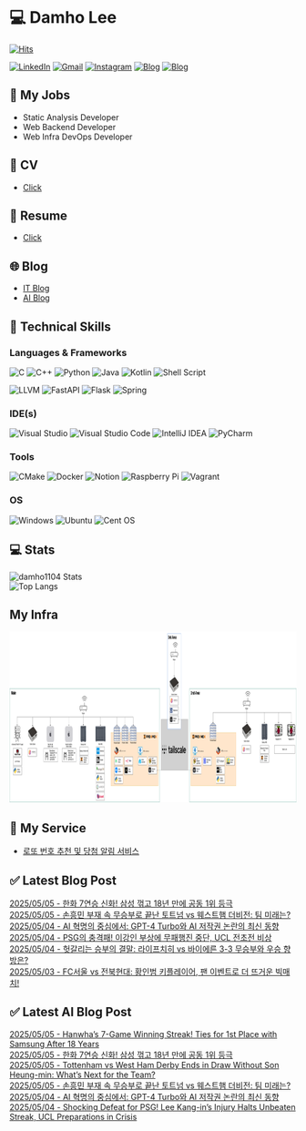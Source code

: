 
# 💻 Damho Lee

[![Hits](https://hits.seeyoufarm.com/api/count/incr/badge.svg?url=https%3A%2F%2Fgithub.com%2Fdamho1104&count_bg=%233D9CC8&title_bg=%23555555&icon=&icon_color=%23E7E7E7&title=hits&edge_flat=false)](https://hits.seeyoufarm.com)  

[![LinkedIn](https://img.shields.io/badge/Linkedin-%230077B5.svg?style=flat&logo=linkedin&logoColor=white)](https://www.linkedin.com/in/damho1104/)
[![Gmail](https://img.shields.io/badge/Gmail-D14836?style=flat&logo=gmail&logoColor=white)](mailto:damho1104@gmail.com)
[![Instagram](https://img.shields.io/badge/Instargram-%23E4405F.svg?style=flat&logo=Instagram&logoColor=white)](https://www.instagram.com/damho1104/)
[![Blog](https://img.shields.io/badge/Blog-%23000000.svg?style=flat&logo=Tistory&logoColor=white)](https://dmomo.co.kr/)
[![Blog](https://img.shields.io/badge/Blog-%23000000.svg?style=flat&logo=WordPress&logoColor=white)](https://blog.ai.dmomo.co.kr/)

## 📃 My Jobs
- Static Analysis Developer
- Web Backend Developer
- Web Infra DevOps Developer

## 📰 CV
- [Click](https://resume.dmomo.net/damho.lee/resume)  

## 📘 Resume
- [Click](https://damho1104.notion.site/8af3191b9815406d95708d9a0cea5a9e)  

## 🌐 Blog
- [IT Blog](https://dmomo.co.kr/)
- [AI Blog](https://blog.ai.dmomo.co.kr/)

## 💪 Technical Skills
### Languages & Frameworks
![C](https://img.shields.io/badge/c-%2300599C.svg?style=flat&logo=c&logoColor=white)
![C++](https://img.shields.io/badge/c++-%2300599C.svg?style=flat&logo=c%2B%2B&logoColor=white)
![Python](https://img.shields.io/badge/Python-3776AB.svg?&style=flat&logo=Python&logoColor=white)
![Java](https://img.shields.io/badge/java-%23ED8B00.svg?style=flat&logo=openjdk&logoColor=white)
![Kotlin](https://img.shields.io/badge/Kotlin-%237F52FF.svg?style=flat&logo=Kotlin&logoColor=white)
![Shell Script](https://img.shields.io/badge/Shell_script-%23121011.svg?style=flat&logo=gnu-bash&logoColor=white)  
  
![LLVM](https://img.shields.io/badge/LLVM/Clang-000B1D.svg?&style=flat&logo=LLVM&logoColor=white)
![FastAPI](https://img.shields.io/badge/FastAPI-005571?style=flat&logo=fastapi)
![Flask](https://img.shields.io/badge/Flask-%23000.svg?style=flat&logo=flask&logoColor=white)
![Spring](https://img.shields.io/badge/Springboot-%236DB33F.svg?style=flat&logo=spring&logoColor=white)
  
  
### IDE(s)
![Visual Studio](https://img.shields.io/badge/Visual%20Studio-5C2D91.svg?style=flat&logo=visual-studio&logoColor=white) 
![Visual Studio Code](https://img.shields.io/badge/Visual%20Studio%20Code-0078d7.svg?style=flat&logo=visual-studio-code&logoColor=white)
![IntelliJ IDEA](https://img.shields.io/badge/IntelliJIDEA-000000.svg?style=flat&logo=intellij-idea&logoColor=white) 
![PyCharm](https://img.shields.io/badge/PyCharm-143?style=flat&logo=pycharm&logoColor=black&color=black&labelColor=green) 


### Tools
![CMake](https://img.shields.io/badge/CMake-%23008FBA.svg?style=flat&logo=cmake&logoColor=white)
![Docker](https://img.shields.io/badge/docker-%230db7ed.svg?style=flat&logo=docker&logoColor=white)
![Notion](https://img.shields.io/badge/Notion-%23000000.svg?style=flat&logo=notion&logoColor=white)
![Raspberry Pi](https://img.shields.io/badge/-RaspberryPi-C51A4A?style=flat&logo=Raspberry-Pi)
![Vagrant](https://img.shields.io/badge/Vagrant-%231563FF.svg?style=flat&logo=vagrant&logoColor=white)


### OS
![Windows](https://img.shields.io/badge/Windows-0078D6?style=flat&logo=windows&logoColor=white)
![Ubuntu](https://img.shields.io/badge/Ubuntu-E95420?style=flat&logo=ubuntu&logoColor=white)
![Cent OS](https://img.shields.io/badge/Cent%20OS-002260?style=flat&logo=centos&logoColor=F0F0F0)


## :computer: Stats
![damho1104 Stats](https://github-readme-stats.vercel.app/api?username=damho1104&hide=issues&show_icons=true&theme=dark)  
![Top Langs](https://github-readme-stats.vercel.app/api/top-langs/?username=damho1104&layout=compact&theme=dark)


## My Infra
<div align="center">
    <p>
    <img src="imgs/infra.png" alt="infra" style="width: 1200px; height: 300px;">
    </p>
</div>


## 📣 My Service
- [로또 번호 추천 및 당첨 알림 서비스](https://lotto.dmomo.co.kr/)  


## ✅ Latest Blog Post

[2025/05/05 - 한화 7연승 신화! 삼성 꺾고 18년 만에 공동 1위 등극](https://dmomo.co.kr/379) <br/>
[2025/05/05 - 손흥민 부재 속 무승부로 끝난 토트넘 vs 웨스트햄 더비전: 팀 미래는?](https://dmomo.co.kr/378) <br/>
[2025/05/04 - AI 혁명의 중심에서: GPT-4 Turbo와 AI 저작권 논란의 최신 동향](https://dmomo.co.kr/377) <br/>
[2025/05/04 - PSG의 충격패! 이강인 부상에 무패행진 중단, UCL 전초전 비상](https://dmomo.co.kr/376) <br/>
[2025/05/04 - 헛갈리는 승부의 결말: 라이프치히 vs 바이에른 3-3 무승부와 우승 향방은?](https://dmomo.co.kr/375) <br/>
[2025/05/03 - FC서울 vs 전북현대: 황인범 키플레이어, 팬 이벤트로 더 뜨거운 빅매치!](https://dmomo.co.kr/374) <br/>

## ✅ Latest AI Blog Post
[2025/05/05 - Hanwha’s 7-Game Winning Streak! Ties for 1st Place with Samsung After 18 Years](https://blog.ai.dmomo.co.kr/trend/2031) <br/>
[2025/05/05 - 한화 7연승 신화! 삼성 꺾고 18년 만에 공동 1위 등극](https://blog.ai.dmomo.co.kr/trend/2029) <br/>
[2025/05/05 - Tottenham vs West Ham Derby Ends in Draw Without Son Heung-min: What’s Next for the Team?](https://blog.ai.dmomo.co.kr/trend/2026) <br/>
[2025/05/05 - 손흥민 부재 속 무승부로 끝난 토트넘 vs 웨스트햄 더비전: 팀 미래는?](https://blog.ai.dmomo.co.kr/trend/2024) <br/>
[2025/05/04 - AI 혁명의 중심에서: GPT-4 Turbo와 AI 저작권 논란의 최신 동향](https://blog.ai.dmomo.co.kr/ai/2021) <br/>
[2025/05/04 - Shocking Defeat for PSG! Lee Kang-in’s Injury Halts Unbeaten Streak, UCL Preparations in Crisis](https://blog.ai.dmomo.co.kr/trend/2019) <br/>

